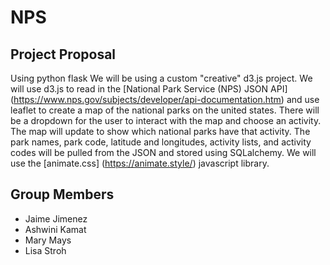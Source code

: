 # NPS
## Project Proposal
Using python flask
We will be using a custom "creative" d3.js project. We will use d3.js to read in the [National Park Service (NPS) JSON API] (https://www.nps.gov/subjects/developer/api-documentation.htm) and use leaflet to create a map of the national parks on the united states. There will be a dropdown for the user to interact with the map and choose an activity. The map will update to show which national parks have that activity. The park names, park code, latitude and longitudes, activity lists, and activity codes will be pulled from the JSON and stored using SQLalchemy. We will use the [animate.css] (https://animate.style/) javascript library.

## Group Members
- Jaime Jimenez
- Ashwini Kamat
- Mary Mays
- Lisa Stroh
